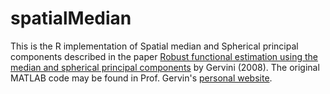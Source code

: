 # spatialMedian

This is the R implementation of Spatial median and Spherical principal components described in the paper [Robust functional estimation using the median and spherical principal components](https://academic.oup.com/biomet/article-abstract/95/3/587/217516) by Gervini (2008). The original MATLAB code may be found in Prof. Gervin's [personal website](https://sites.uwm.edu/gervini/software/). 
